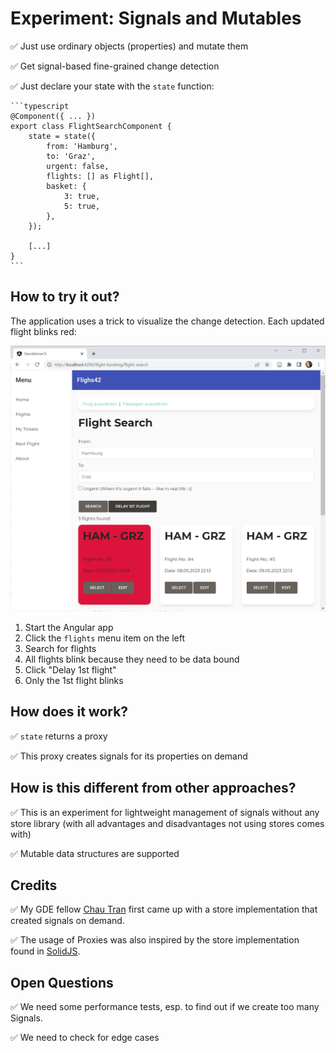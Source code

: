 # Experiment: Signals and Mutables

✅ Just use ordinary objects (properties) and mutate them

✅ Get signal-based fine-grained change detection

✅ Just declare your state with the ``state`` function:

    ```typescript
    @Component({ ... })
    export class FlightSearchComponent {
        state = state({
            from: 'Hamburg',
            to: 'Graz',
            urgent: false,
            flights: [] as Flight[],
            basket: {
                3: true,
                5: true,
            },
        });

        [...]
    }
    ```

## How to try it out?

The application uses a trick to visualize the change detection. Each updated flight blinks red:

![Updated flights blink](./app.png)

1. Start the Angular app
2. Click the ``flights`` menu item on the left 
3. Search for flights
4. All flights blink because they need to be data bound
5. Click "Delay 1st flight"
6. Only the 1st flight blinks


## How does it work?

✅ ``state`` returns a proxy

✅ This proxy creates signals for its properties on demand


## How is this different from other approaches?

✅ This is an experiment for lightweight management of signals without any store library (with all advantages and disadvantages not using stores comes with)

✅ Mutable data structures are supported


## Credits

✅ My GDE fellow [Chau Tran](https://twitter.com/Nartc1410) first came up with a store implementation that created signals on demand.  

✅ The usage of Proxies was also inspired by the store implementation found in [SolidJS](https://www.solidjs.com/).


## Open Questions

✅ We need some performance tests, esp. to find out if we create too many Signals.

✅ We need to check for edge cases 

